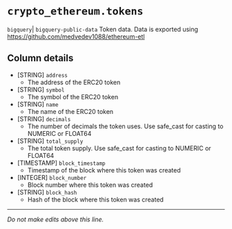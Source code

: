# `crypto_ethereum.tokens`
`bigquery`| `bigquery-public-data`
Token data.
Data is exported using https://github.com/medvedev1088/ethereum-etl

## Column details
* [STRING]    `address`
  - The address of the ERC20 token
* [STRING]    `symbol`
  - The symbol of the ERC20 token
* [STRING]    `name`
  - The name of the ERC20 token
* [STRING]    `decimals`
  - The number of decimals the token uses. Use safe_cast for casting to NUMERIC or FLOAT64
* [STRING]    `total_supply`
  - The total token supply. Use safe_cast for casting to NUMERIC or FLOAT64
* [TIMESTAMP] `block_timestamp`
  - Timestamp of the block where this token was created
* [INTEGER]   `block_number`
  - Block number where this token was created
* [STRING]    `block_hash`
  - Hash of the block where this token was created

-------------------------------------------------------------------------------
*Do not make edits above this line.*
